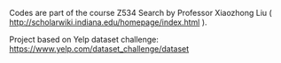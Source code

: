 Codes are part of the course Z534 Search by Professor Xiaozhong Liu ( http://scholarwiki.indiana.edu/homepage/index.html ).

Project based on Yelp dataset challenge: https://www.yelp.com/dataset_challenge/dataset
